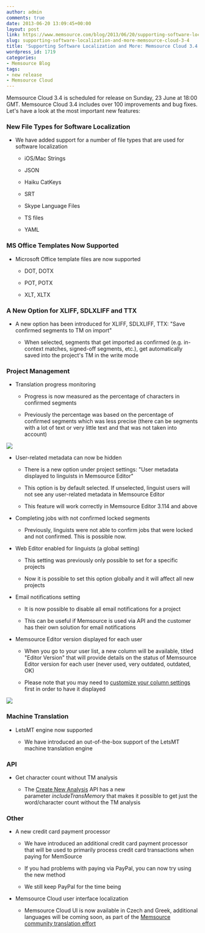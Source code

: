 ```yaml
---
author: admin
comments: true
date: 2013-06-20 13:09:45+00:00
layout: post
link: https://www.memsource.com/blog/2013/06/20/supporting-software-localization-and-more-memsource-cloud-3-4/
slug: supporting-software-localization-and-more-memsource-cloud-3-4
title: 'Supporting Software Localization and More: Memsource Cloud 3.4'
wordpress_id: 1719
categories:
- Memsource Blog
tags:
- new release
- Memsource Cloud
---
```


Memsource Cloud 3.4 is scheduled for release on Sunday, 23 June at 18:00 GMT. Memsource Cloud 3.4 includes over 100 improvements and bug fixes. Let's have a look at the most important new features:<!-- more -->


### New File Types for Software Localization





	
  * We have added support for a number of file types that are used for software localization

	
    * iOS/Mac Strings

	
    * JSON

	
    * Haiku CatKeys

	
    * SRT

	
    * Skype Language Files

	
    * TS files

	
    * YAML







### MS Office Templates Now Supported





	
  * Microsoft Office template files are now supported

	
    * DOT, DOTX

	
    * POT, POTX

	
    * XLT, XLTX







### A New Option for XLIFF, SDLXLIFF and TTX





	
  * A new option has been introduced for XLIFF, SDLXLIFF, TTX: "Save confirmed segments to TM on import"

	
    * When selected, segments that get imported as confirmed (e.g. in-context matches, signed-off segments, etc.), get automatically saved into the project's TM in the write mode







### Project Management





	
  * Translation progress monitoring

	
    * Progress is now measured as the percentage of characters in confirmed segments

	
    * Previously the percentage was based on the percentage of confirmed segments which was less precise (there can be segments with a lot of text or very little text and that was not taken into account)





[![](/wp-content/uploads/2013/06/chars-conf-300x118.png)](/wp-content/uploads/2013/06/chars-conf.png)



	
  * User-related metadata can now be hidden

	
    * There is a new option under project settings: "User metadata displayed to linguists in Memsource Editor"

	
    * This option is by default selected. If unselected, linguist users will not see any user-related metadata in Memsource Editor

	
    * This feature will work correctly in Memsource Editor 3.114 and above




	
  * Completing jobs with not confirmed locked segments

	
    * Previously, linguists were not able to confirm jobs that were locked and not confirmed. This is possible now.




	
  * Web Editor enabled for linguists (a global setting)

	
    * This setting was previously only possible to set for a specific projects

	
    * Now it is possible to set this option globally and it will affect all new projects




	
  * Email notifications setting

	
    * It is now possible to disable all email notifications for a project

	
    * This can be useful if Memsource is used via API and the customer has their own solution for email notifications




	
  * Memsource Editor version displayed for each user

	
    * When you go to your user list, a new column will be available, titled "Editor Version" that will provide details on the status of Memsource Editor version for each user (never used, very outdated, outdated, OK)

	
    * Please note that you may need to [customize your column settings](http://wiki.memsource.com/wiki/MemSource_Cloud_User_Manual#Project_Column_Customization) first in order to have it displayed





[![](/wp-content/uploads/2013/06/editor-version-300x283.png)](/wp-content/uploads/2013/06/editor-version.png)


### Machine Translation





	
  * LetsMT engine now supported

	
    * We have introduced an out-of-the-box support of the LetsMT machine translation engine







### API





	
  * Get character count without TM analysis

	
    * The [Create New Analysis](http://wiki.memsource.com/wiki/Analysis_API_v2#Create_New_Analysis) API has a new parameter _includeTransMemory_ that makes it possible to get just the word/character count without the TM analysis







### Other





	
  * A new credit card payment processor

	
    * We have introduced an additional credit card payment processor that will be used to primarily process credit card transactions when paying for MemSource

	
    * If you had problems with paying via PayPal, you can now try using the new method

	
    * We still keep PayPal for the time being




	
  * Memsource Cloud user interface localization

	
    * Memsource Cloud UI is now available in Czech and Greek, additional languages will be coming soon, as part of the [Memsource community translation effort](/translate-memsource-into-your-language/)






